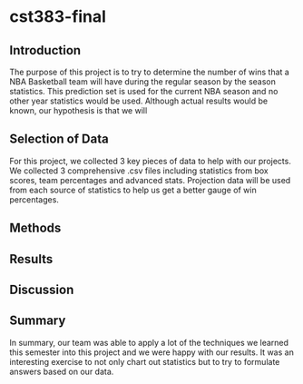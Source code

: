 # cst383-final

## Introduction 
The purpose of this project is to try to determine the number of wins that a NBA Basketball team will have during the regular season by the season statistics. This prediction set is used for the current NBA season and no other year statistics would be used. Although actual results would be known, our hypothesis is that we will  

## Selection of Data
For this project, we collected 3 key pieces of data to help with our projects. We collected 3 comprehensive .csv files including statistics from box scores, team percentages and advanced stats. Projection data will be used from each source of statistics to help us get a better gauge of win percentages.

## Methods


## Results


## Discussion


## Summary
In summary, our team was able to apply a lot of the techniques we learned this semester into this project and we were happy with our results. It was an interesting exercise to not only chart out statistics but to try to formulate answers based on our data. 
